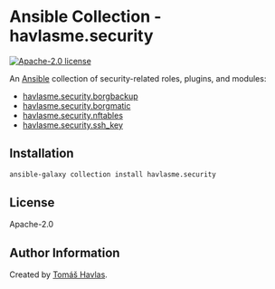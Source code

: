 Ansible Collection - havlasme.security
====================================== 

[![Apache-2.0 license][license-image]][license-link]

An [Ansible](https://www.ansible.com/) collection of security-related roles, plugins, and modules:

- [havlasme.security.borgbackup](/roles/borgbackup/README.md)
- [havlasme.security.borgmatic](/roles/borgmatic/README.md)
- [havlasme.security.nftables](/roles/nftables/README.md)
- [havlasme.security.ssh_key](/roles/ssh_key/README.md)

Installation
------------

```bash
ansible-galaxy collection install havlasme.security
```

License
-------

Apache-2.0

Author Information
------------------

Created by [Tomáš Havlas](https://havlas.me/).

[license-image]: https://img.shields.io/badge/license-Apache2.0-blue.svg?style=flat-square
[license-link]: LICENSE
